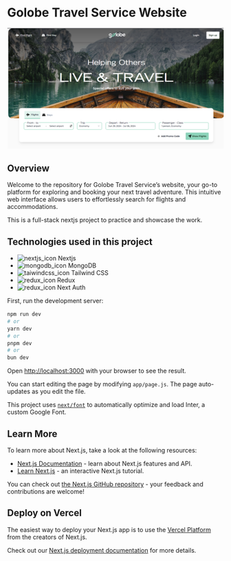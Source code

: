 # Golobe Travel Service Website

![Home Screen Golobe Travel Agency](/preview.png)

## Overview

Welcome to the repository for Golobe Travel Service’s website, your go-to platform for exploring and booking your next travel adventure. This intuitive web interface allows users to effortlessly search for flights and accommodations.

This is a full-stack nextjs project to practice and showcase the work.

## Technologies used in this project

- ![nextjs_icon](https://nextjs.org/favicon.ico) Nextjs
- ![mongodb_icon](https://www.mongodb.com/assets/images/global/favicon.ico) MongoDB
- ![taiwindcss_icon](https://tailwindcss.com/favicons/favicon-32x32.png?v=3) Tailwind CSS
- ![redux_icon](https://redux.js.org/img/favicon/favicon.ico) Redux
- ![redux_icon](https://authjs.dev/favicon-32x32.png) Next Auth

First, run the development server:

```bash
npm run dev
# or
yarn dev
# or
pnpm dev
# or
bun dev
```

Open [http://localhost:3000](http://localhost:3000) with your browser to see the result.

You can start editing the page by modifying `app/page.js`. The page auto-updates as you edit the file.

This project uses [`next/font`](https://nextjs.org/docs/basic-features/font-optimization) to automatically optimize and load Inter, a custom Google Font.

## Learn More

To learn more about Next.js, take a look at the following resources:

- [Next.js Documentation](https://nextjs.org/docs) - learn about Next.js features and API.
- [Learn Next.js](https://nextjs.org/learn) - an interactive Next.js tutorial.

You can check out [the Next.js GitHub repository](https://github.com/vercel/next.js/) - your feedback and contributions are welcome!

## Deploy on Vercel

The easiest way to deploy your Next.js app is to use the [Vercel Platform](https://vercel.com/new?utm_medium=default-template&filter=next.js&utm_source=create-next-app&utm_campaign=create-next-app-readme) from the creators of Next.js.

Check out our [Next.js deployment documentation](https://nextjs.org/docs/deployment) for more details.

